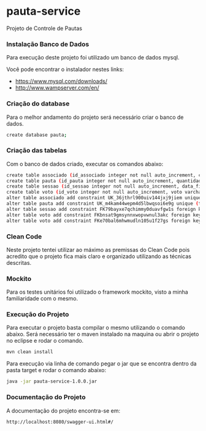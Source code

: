 # pauta-service
Projeto de Controle de Pautas

### Instalação Banco de Dados
Para execução deste projeto foi utilizado um banco de dados mysql. 

Você pode encontrar o instalador nestes links:
- https://www.mysql.com/downloads/
- http://www.wampserver.com/en/

### Criação do database
Para o melhor andamento do projeto será necessário criar o banco de dados.

```bash
create database pauta;
```

### Criação das tabelas
Com o banco de dados criado, executar os comandos abaixo:

```bash
create table associado (id_associado integer not null auto_increment, cpf varchar(255), nome varchar(255), primary key (id_associado)) engine=MyISAM;
create table pauta (id_pauta integer not null auto_increment, quantidade_votos_nao integer, quantidade_votos_sim integer, tema varchar(255), primary key (id_pauta)) engine=MyISAM;
create table sessao (id_sessao integer not null auto_increment, data_fim datetime, data_inicio datetime, pauta_id_pauta integer, primary key (id_sessao)) engine=MyISAM;
create table voto (id_voto integer not null auto_increment, voto varchar(255), associado_id_associado integer, sessao_id_sessao integer, primary key (id_voto)) engine=MyISAM;
alter table associado add constraint UK_36jthrl900uiv144jxj9jiem unique (cpf);
alter table pauta add constraint UK_m4kam44wepm4d5lbwqsoi6e9g unique (tema);
alter table sessao add constraint FK79bayxe7qchimmy0duavfgw1s foreign key (pauta_id_pauta) references pauta (id_pauta);
alter table voto add constraint FKbnsat9gmsynnxwopvwnul3akc foreign key (associado_id_associado) references associado (id_associado);
alter table voto add constraint FKe70bal6mhwmudln105u1f27gs foreign key (sessao_id_sessao) references sessao (id_sessao);
```	

### Clean  Code
Neste projeto tentei utilizar ao máximo as premissas do Clean Code pois acredito que o projeto fica mais claro e organizado utilizando as técnicas descritas.

### Mockito
Para os testes unitários foi utilizado o framework mockito, visto a minha familiaridade com  o mesmo.

### Execução do Projeto
Para executar o projeto basta compilar o mesmo utilizando o comando abaixo. Será necessário ter o maven instalado na maquina ou abrir o projeto no eclipse e rodar o comando.
```bash
mvn clean install
```

Para execução via linha de comando pegar o jar que se encontra dentro da pasta target e rodar o comando abaixo:

```bash
java -jar pauta-service-1.0.0.jar
```

### Documentação do Projeto
A documentação do projeto encontra-se em:

```bash
http://localhost:8080/swagger-ui.html#/
```